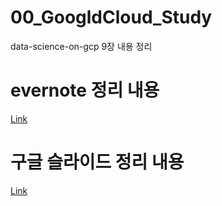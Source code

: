 # 00_GoogldCloud_Study
data-science-on-gcp 9장 내용 정리


# evernote 정리 내용
[Link](https://www.evernote.com/l/ArQkVkszrolOcZHpovtsv4aq9iJeEUsNpvc/)

# 구글 슬라이드 정리 내용
[Link](https://docs.google.com/presentation/d/1bfVGvhyF8Oi-Iijg9e5XLAPZLyqosHKuK0P6tvjE2Rg/edit?usp=sharing)
